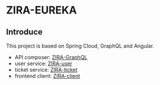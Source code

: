 # ZIRA-EUREKA
## Introduce
This project is based on Spring Cloud, GraphQL and Angular.
* API composer: [ZIRA-GraphQL](https://github.com/lingyun-z/zira-graphql)
* user service: [ZIRA-user](https://github.com/lingyun-z/zira-user)
* ticket service: [ZIRA-ticket](https://github.com/lingyun-z/zira-ticket)
* frontend client: [ZIRA-client](https://github.com/lingyun-z/zira-client)
